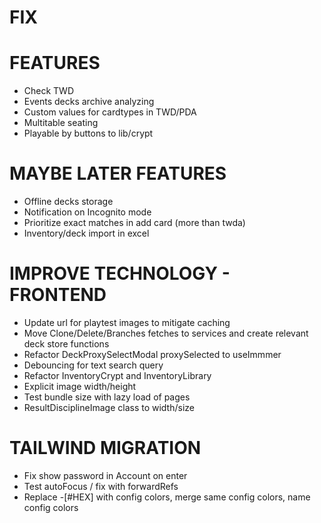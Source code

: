 # FIX

# FEATURES
- Check TWD
- Events decks archive analyzing
- Custom values for cardtypes in TWD/PDA
- Multitable seating
- Playable by buttons to lib/crypt

# MAYBE LATER FEATURES
- Offline decks storage
- Notification on Incognito mode
- Prioritize exact matches in add card (more than twda)
- Inventory/deck import in excel

# IMPROVE TECHNOLOGY - FRONTEND
- Update url for playtest images to mitigate caching
- Move Clone/Delete/Branches fetches to services and create relevant deck store functions
- Refactor DeckProxySelectModal proxySelected to useImmmer
- Debouncing for text search query
- Refactor InventoryCrypt and InventoryLibrary
- Explicit image width/height
- Test bundle size with lazy load of pages
- ResultDisciplineImage class to width/size

# TAILWIND MIGRATION
- Fix show password in Account on enter
- Test autoFocus / fix with forwardRefs
- Replace -[#HEX] with config colors, merge same config colors, name config colors
